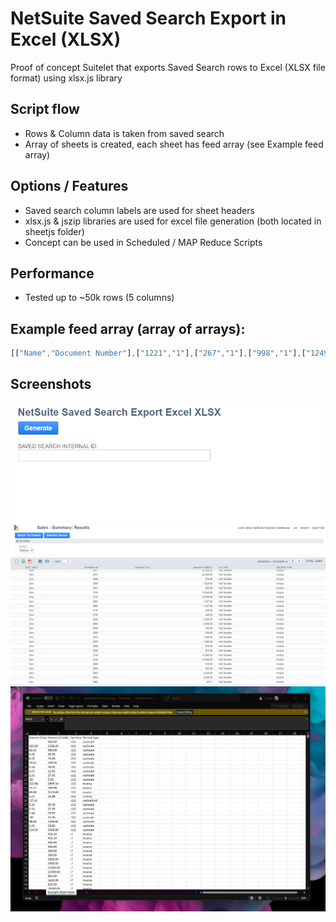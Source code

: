 # NetSuite Saved Search Export in Excel (XLSX)
Proof of concept Suitelet that exports Saved Search rows to Excel (XLSX file format) using xlsx.js library

## Script flow
- Rows & Column data is taken from saved search
- Array of sheets is created, each sheet has feed array (see Example feed array)

## Options / Features
- Saved search column labels are used for sheet headers
- xlsx.js & jszip libraries are used for excel file generation (both located in sheetjs folder)
- Concept can be used in Scheduled / MAP Reduce Scripts

## Performance
- Tested up to ~50k rows (5 columns)

## Example feed array (array of arrays):
```javascript
[["Name","Document Number"],["1221","1"],["267","1"],["998","1"],["1249","1"],["83","1"],["472","1"],["842","1"],["1149","1"],["824","1"],["748","1"],["907","1"],["631","1"],["92","1"],["1044","1"],["823","1"],["630","1"],["1508","1"],["1049","1"],["1036","1"],["562","1"],["512","1"],["1670","2"],["1668","2"],["-5","2"]]
```

## Screenshots
![App Screenshot](src/FileCabinet/SuiteScripts/NetSuite%20Saved%20Search%20Export%20Excel%20XLSX/screenshots/screenshot3.png)
![App Screenshot](src/FileCabinet/SuiteScripts/NetSuite%20Saved%20Search%20Export%20Excel%20XLSX/screenshots/screenshot2.png)
![App Screenshot](src/FileCabinet/SuiteScripts/NetSuite%20Saved%20Search%20Export%20Excel%20XLSX/screenshots/screenshot1.png)

